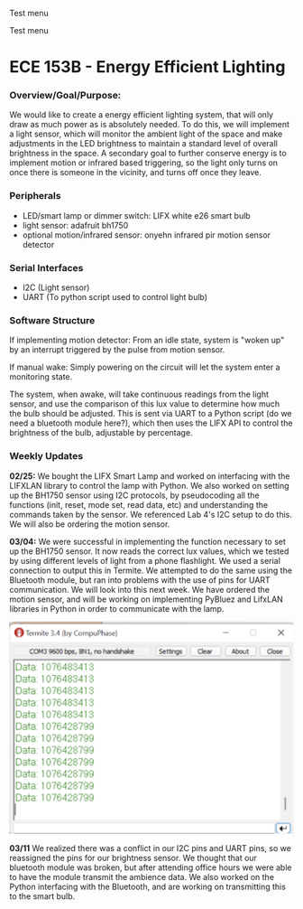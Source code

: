 <div>
  <p> Test menu </p>
  <p> Test menu </p>
</div>

# ECE 153B - Energy Efficient Lighting

### Overview/Goal/Purpose:
We would like to create a energy efficient lighting system, that will only draw as much power as is absolutely needed. To do this, we will implement a light sensor, which will monitor the ambient light of the space and make adjustments in the LED brightness to maintain a standard level of overall brightness in the space. A secondary goal to further conserve energy is to implement motion or infrared based triggering, so the light only turns on once there is someone in the vicinity, and turns off once they leave.

### Peripherals
- LED/smart lamp or dimmer switch: LIFX white e26 smart bulb
- light sensor: adafruit bh1750
- optional motion/infrared sensor: onyehn infrared pir motion sensor detector

### Serial Interfaces
- I2C (Light sensor)
- UART (To python script used to control light bulb)

### Software Structure
If implementing motion detector: From an idle state, system is "woken up" by an interrupt triggered by the pulse from motion sensor.

If manual wake: Simply powering on the circuit will let the system enter a monitoring state.

The system, when awake, will take continuous readings from the light sensor, and use the comparison of this lux value to determine how much the bulb should be adjusted. This is sent via UART to a Python script (do we need a bluetooth module here?), which then uses the LIFX API to control the brightness of the bulb, adjustable by percentage.

### Weekly Updates
**02/25:**
We bought the LIFX Smart Lamp and worked on interfacing with the LIFXLAN library to control the lamp with Python. We also worked on setting up the BH1750 sensor using I2C protocols, by pseudocoding all the functions (init, reset, mode set, read data, etc) and understanding the commands taken by the sensor. We referenced Lab 4's I2C setup to do this. We will also be ordering the motion sensor.

**03/04:**
We were successful in implementing the function necessary to set up the BH1750 sensor. It now reads the correct lux values, which we tested by using different levels of light from a phone flashlight. We used a serial connection to output this in Termite. We attempted to do the same using the Bluetooth module, but ran into problems with the use of pins for UART communication. We will look into this next week. We have ordered the motion sensor, and will be working on implementing PyBluez and LifxLAN libraries in Python in order to communicate with the lamp.

![Image](week2update.png)

**03/11**
We realized there was a conflict in our I2C pins and UART pins, so we reassigned the pins for our brightness sensor. We thought that our bluetooth module was broken, but after attending office hours we were able to have the module transmit the ambience data. We also worked on the Python interfacing with the Bluetooth, and are working on transmitting this to the smart bulb.
